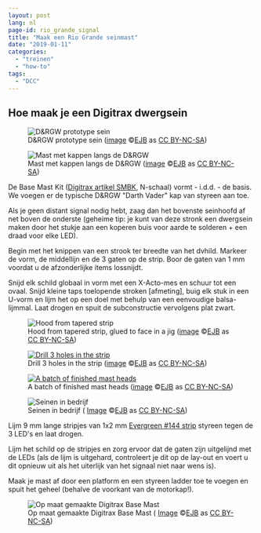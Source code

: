 ```yaml
---
layout: post
lang: nl
page-id: rio_grande_signal
title: "Maak een Rio Grande seinmast"
date: "2019-01-11"
categories:
  - "treinen"
  - "how-to"
tags:
  - "DCC"
---
```


<h2>Hoe maak je een Digitrax dwergsein</h2>

<div class="row">
<div class="col-sm">
<figure><img src='{{ "/assets/img/trains2/prototype/RioGrandeDoubleSignal_IMG_5308.jpg" | relative_url }}' alt='D&amp;RGW prototype sein' class='img-fluid'>
<figcaption class="kleiner">D&amp;RGW prototype sein (<a prefix="dct: https://purl.org/dc/terms/" href="https://purl.org/dc/dcmitype/Image" property="dct:title" rel="dct:type">image</a> &copy;<a prefix="cc: https://creativecommons.org/ns#" href="https://www.ebroerse.nl" property="cc:attributionName" rel="cc:attributionURL">EJB</a> as <a rel="license" href="https://creativecommons.org/licenses/by-nc-sa/4.0/">CC BY-NC-SA</a>)</figcaption></figure>
</div>
<div class="col-sm">
<figure><img src='{{ "/assets/img/trains2/prototype/RioGrandeMasts_IMG_1425.jpg" | relative_url }}' alt="Mast met kappen langs de D&amp;RGW" class='img-fluid'>
<figcaption class="kleiner">Mast met kappen langs de D&amp;RGW (<a prefix="dct: https://purl.org/dc/terms/" href="https://purl.org/dc/dcmitype/Image" property="dct:title" rel="dct:type">image</a> &copy;<a prefix="cc: https://creativecommons.org/ns#" href="https://www.ebroerse.nl" property="cc:attributionName" rel="cc:attributionURL">EJB</a> as <a rel="license" href="https://creativecommons.org/licenses/by-nc-sa/4.0/">CC BY-NC-SA</a>)</figcaption></figure>
</div>
</div>

De Base Mast Kit ([Digitrax artikel SMBK](https://www.digitrax.com/tsd/KB619/digitrax-signal-mast-base-kit/), N-schaal) vormt - i.d.d. - de basis. We voegen er de typische D&amp;RGW &quot;Darth Vader&quot; kap van styreen aan toe.

Als je geen distant signal nodig hebt, zaag dan het bovenste seinhoofd af net boven de onderste (geheime tip: je kunt van deze stronk een dwergsein maken door het stukje aan een koperen buis voor aarde te solderen + een draad voor elke LED).

Begin met het knippen van een strook ter breedte van het dvhild. Markeer de vorm, de middellijn en de 3 gaten op de strip. Boor de gaten van 1 mm voordat u de afzonderlijke items lossnijdt.

Snijd elk schild globaal in vorm met een X-Acto-mes en schuur tot een ovaal. Snijd kleine taps toelopende stroken [afmeting], buig elk stuk in een U-vorm en lijm het op een doel met behulp van een eenvoudige balsa-lijmmal. Laat drogen en spuit de subconstructie vervolgens plat zwart.

<div class="row">
<div class="col-sm">
<figure><img src='{{ "/assets/img/trains2/d_and_s/signal_head_parts_DSCF3903.jpg" | relative_url }}' alt='Hood from tapered strip' class='img-fluid'>
<figcaption class="kleiner">Hood from tapered strip, glued to face in a jig (<a prefix="dct: https://purl.org/dc/terms/" href="https://purl.org/dc/dcmitype/Image" property="dct:title" rel="dct:type">image</a> &copy;<a prefix="cc: https://creativecommons.org/ns#" href="https://www.ebroerse.nl" property="cc:attributionName" rel="cc:attributionURL">EJB</a> as <a rel="license" href="https://creativecommons.org/licenses/by-nc-sa/4.0/">CC BY-NC-SA</a>)</figcaption></figure>
</div>
<div class="col-sm">
<figure><a href='{{ "/assets/img/trains2/d_and_s/signal_face_strip_DSCF3901.jpg" | relative_url }}'><img src='{{ "/assets/img/trains2/d_and_s/signal_face_strip_DSCF3901.jpg" | relative_url }}' alt="Drill 3 holes in the strip" class='img-fluid'></a>
<figcaption class="kleiner">Drill 3 holes in the strip (<a prefix="dct: https://purl.org/dc/terms/" href="https://purl.org/dc/dcmitype/Image" property="dct:title" rel="dct:type">image</a> &copy;<a prefix="cc: https://creativecommons.org/ns#" href="https://www.ebroerse.nl" property="cc:attributionName" rel="cc:attributionURL">EJB</a> as <a rel="license" href="https://creativecommons.org/licenses/by-nc-sa/4.0/">CC BY-NC-SA</a>)</figcaption></figure>
</div>
</div>

<figure><a href='{{ "/assets/img/trains2/d_and_s/signal_heads_DSCF3904.jpg" | relative_url }}'><img src='{{ "/assets/img/trains2/d_and_s/signal_heads_DSCF3904.jpg" | relative_url }}' alt="A batch of finished mast heads" class='img-fluid'></a>
<figcaption class="kleiner">A batch of finished mast heads (<a prefix="dct: https://purl.org/dc/terms/" href="https://purl.org/dc/dcmitype/Image" property="dct:title" rel="dct:type">image</a> &copy;<a prefix="cc: https://creativecommons.org/ns#" href="https://www.ebroerse.nl" property="cc:attributionName" rel="cc:attributionURL">EJB</a> as <a rel="license" href="https://creativecommons.org/licenses/by-nc-sa/4.0/">CC BY-NC-SA</a>)</figcaption></figure>

<figure><img src='{{ "/assets/img/trains2/d_and_s/signals_in_Farmington.jpg" | relative_url }}' alt='Seinen in bedrijf' class='img-fluid'>
<figcaption class="kleiner">Seinen in bedrijf (
<a prefix="dct: https://purl.org/dc/terms/" href="https://purl.org/dc/dcmitype/Image" property="dct:title" rel="dct:type">Image</a> &copy;<a prefix="cc: https://creativecommons.org/ns#" href="https://www.ebroerse.nl" property="cc:attributionName" rel="cc:attributionURL">EJB</a> as <a rel="license" href="https://creativecommons.org/licenses/by-nc-sa/4.0/">CC BY-NC-SA</a>)</figcaption></figure>

Lijm 9 mm lange stripjes van 1x2 mm [Evergreen #144 strip](https://evergreenscalemodels.com/collections/14-white-polystrene-strips/products/144-040-x-080) styreen tegen de 3 LED's en laat drogen.

Lijm het schild op de stripjes en zorg ervoor dat de gaten zijn uitgelijnd met de LEDs (als de lijm is uitgehard, controleert je dit op de lay-out en voert u dit opnieuw uit als het uiterlijk van het signaal niet naar wens is).

Maak je mast af door een platform en een styreen ladder toe te voegen en spuit het geheel (behalve de voorkant van de motorkap!).

<figure><img src='{{ "/assets/img/trains2/DSCF2960_signal.jpg" | relative_url }}' alt='Op maat gemaakte Digitrax Base Mast' class='img-fluid'>
<figcaption class="kleiner">Op maat gemaakte Digitrax Base Mast (
<a prefix="dct: https://purl.org/dc/terms/" href="https://purl.org/dc/dcmitype/Image" property="dct:title" rel="dct:type">Image</a> &copy;<a prefix="cc: https://creativecommons.org/ns#" href="https://www.ebroerse.nl" property="cc:attributionName" rel="cc:attributionURL">EJB</a> as <a rel="license" href="https://creativecommons.org/licenses/by-nc-sa/4.0/">CC BY-NC-SA</a>)</figcaption></figure>
